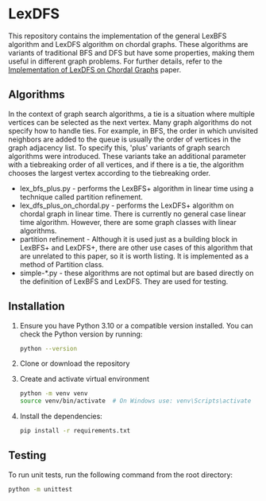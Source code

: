 # LexDFS
This repository contains the implementation of the general LexBFS algorithm and LexDFS algorithm on chordal graphs. These algorithms are variants of traditional BFS and DFS but have some properties, making them useful in different graph problems. For further details, refer to the [Implementation of LexDFS on Chordal Graphs]() paper.

## Algorithms
In the context of graph search algorithms, a tie is a situation where multiple vertices can be selected as the next vertex.
Many graph algorithms do not specify how to handle ties. For example, in BFS, the order in which unvisited neighbors are added to the queue is usually the order of vertices in the graph adjacency list. To specify this, 'plus' variants of graph search algorithms were introduced. These variants take an additional parameter with a tiebreaking order of all vertices, and if there is a tie, the algorithm chooses the largest vertex according to the tiebreaking order.

- lex_bfs_plus.py - performs the LexBFS+ algorithm in linear time using a technique called partition refinement.
- lex_dfs_plus_on_chordal.py - performs the LexDFS+ algorithm on chordal graph in linear time. There is currently no general case linear time algorithm. However, there are some graph classes with linear algorithms.
- partition refinement - Although it is used just as a building block in LexBFS+ and LexDFS+, there are other use cases of this algorithm that are unrelated to this paper, so it is worth listing. It is implemented as a method of Partition class.
- simple-*.py - these algorithms are not optimal but are based directly on the definition of LexBFS and LexDFS. They are used for testing.
## Installation
1. Ensure you have Python 3.10 or a compatible version installed. You can check the Python version by running:
   ```bash
   python --version
   ```

2. Clone or download the repository

3. Create and activate virtual environment
   ```bash
   python -m venv venv
   source venv/bin/activate  # On Windows use: venv\Scripts\activate
   ```

4. Install the dependencies:
   ```bash
   pip install -r requirements.txt
   ```

## Testing

To run unit tests, run the following command from the root directory:
```bash
python -m unittest
